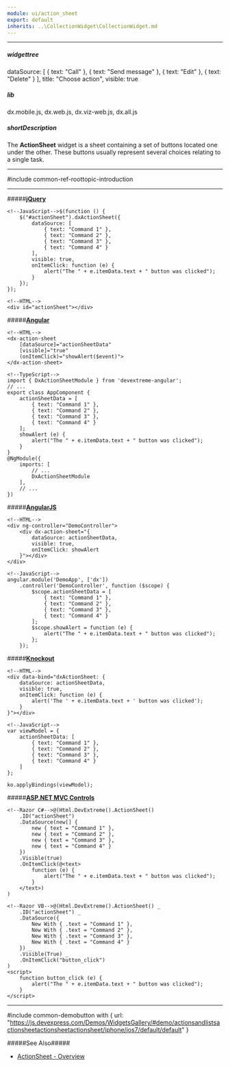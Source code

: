 ```yaml
---
module: ui/action_sheet
export: default
inherits: ..\CollectionWidget\CollectionWidget.md
---
```

---
##### widgettree
dataSource: [
        { text: "Call" },
        { text: "Send message" },
        { text: "Edit" },
        { text: "Delete" }
    ],
    title: "Choose action",
    visible: true

##### lib
dx.mobile.js, dx.web.js, dx.viz-web.js, dx.all.js

##### shortDescription
The **ActionSheet** widget is a sheet containing a set of buttons located one under the other. These buttons usually represent several choices relating to a single task.

---
#include common-ref-roottopic-introduction

---
#####[**jQuery**](/concepts/00%20Getting%20Started/10%20Widget%20Basics%20-%20jQuery/01%20Create%20and%20Configure%20a%20Widget.md '/Documentation/Guide/Getting_Started/Widget_Basics_-_jQuery/Create_and_Configure_a_Widget/')  

    <!--JavaScript-->$(function () {
        $("#actionSheet").dxActionSheet({
            dataSource: [
                { text: "Command 1" },
                { text: "Command 2" },
                { text: "Command 3" },
                { text: "Command 4" }
            ],
            visible: true,
            onItemClick: function (e) {
                alert("The " + e.itemData.text + " button was clicked");
            }
        });
    });

    <!--HTML-->
    <div id="actionSheet"></div>

#####[**Angular**](/concepts/00%20Getting%20Started/15%20Widget%20Basics%20-%20Angular/01%20Create%20and%20Configure%20a%20Widget.md '/Documentation/Guide/Getting_Started/Widget_Basics_-_Angular/Create_and_Configure_a_Widget/')  

    <!--HTML-->
    <dx-action-sheet
        [dataSource]="actionSheetData"
        [visible]="true"
        (onItemClick)="showAlert($event)">
    </dx-action-sheet>

    <!--TypeScript-->
    import { DxActionSheetModule } from 'devextreme-angular';
    // ...
    export class AppComponent {
        actionSheetData = [
            { text: "Command 1" },
            { text: "Command 2" },
            { text: "Command 3" },
            { text: "Command 4" }
        ];
        showAlert (e) {
            alert("The " + e.itemData.text + " button was clicked");
        }
    }
    @NgModule({
        imports: [
            // ...
            DxActionSheetModule
        ],
        // ...
    })

#####[**AngularJS**](/concepts/00%20Getting%20Started/20%20Widget%20Basics%20-%20AngularJS/01%20Create%20and%20Configure%20a%20Widget.md '/Documentation/Guide/Getting_Started/Widget_Basics_-_AngularJS/Create_and_Configure_a_Widget/')  

    <!--HTML-->
    <div ng-controller="DemoController">
        <div dx-action-sheet="{
            dataSource: actionSheetData,
            visible: true,
            onItemClick: showAlert
        }"></div>
    </div>

    <!--JavaScript-->
    angular.module('DemoApp', ['dx'])
        .controller('DemoController', function ($scope) {
            $scope.actionSheetData = [
                { text: "Command 1" },
                { text: "Command 2" },
                { text: "Command 3" },
                { text: "Command 4" }
            ];
            $scope.showAlert = function (e) {
                alert("The " + e.itemData.text + " button was clicked");
            };
        });

#####[**Knockout**](/concepts/00%20Getting%20Started/25%20Widget%20Basics%20-%20Knockout/01%20Create%20and%20Configure%20a%20Widget.md '/Documentation/Guide/Getting_Started/Widget_Basics_-_Knockout/Create_and_Configure_a_Widget/')  

    <!--HTML-->
    <div data-bind="dxActionSheet: {
        dataSource: actionSheetData,
        visible: true,
        onItemClick: function (e) {
            alert('The ' + e.itemData.text + ' button was clicked');
        }
    }"></div>

    <!--JavaScript-->
    var viewModel = {
        actionSheetData: [
            { text: "Command 1" },
            { text: "Command 2" },
            { text: "Command 3" },
            { text: "Command 4" }
        ]
    };

    ko.applyBindings(viewModel);

#####[**ASP.NET MVC Controls**](/Documentation/Guide/ASP.NET_MVC_Controls/Fundamentals/#Creating_a_Widget)

    <!--Razor C#-->@(Html.DevExtreme().ActionSheet()
        .ID("actionSheet")
        .DataSource(new[] {
            new { text = "Command 1" },
            new { text = "Command 2" },
            new { text = "Command 3" },
            new { text = "Command 4" }
        })
        .Visible(true)
        .OnItemClick(@<text>
            function (e) {
                alert("The " + e.itemData.text + " button was clicked");
            }
        </text>)
    )

    <!--Razor VB-->@(Html.DevExtreme().ActionSheet() _
        .ID("actionSheet") _
        .DataSource({
            New With { .text = "Command 1" },
            New With { .text = "Command 2" },
            New With { .text = "Command 3" },
            New With { .text = "Command 4" }
        }) _
        .Visible(True) _
        .OnItemClick("button_click")
    )
    <script>
        function button_click (e) {
            alert("The " + e.itemData.text + " button was clicked");
        }
    </script>

---

#include common-demobutton with {
    url: "https://js.devexpress.com/Demos/WidgetsGallery/#demo/actionsandlistsactionsheetactionsheetactionsheet/iphone/ios7/default/default"
}

#####See Also#####
- [ActionSheet - Overview](/concepts/05%20Widgets/ActionSheet/00%20Overview.md '/Documentation/Guide/Widgets/ActionSheet/Overview/')
